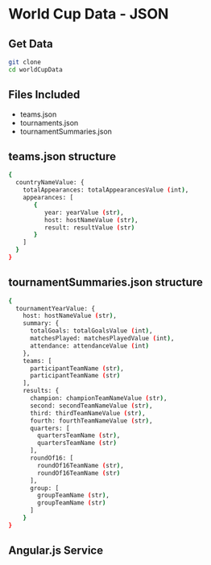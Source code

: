 World Cup Data - JSON
============
Get Data
----
```sh
git clone 
cd worldCupData
```
Files Included
----
* teams.json
* tournaments.json
* tournamentSummaries.json

teams.json structure
----
```sh
{
  countryNameValue: {
    totalAppearances: totalAppearancesValue (int),
    appearances: [
       {
          year: yearValue (str),
          host: hostNameValue (str),
          result: resultValue (str)
       }
    ]
  }
}
```
tournamentSummaries.json structure
----
```sh
{
  tournamentYearValue: {
    host: hostNameValue (str),
    summary: {
      totalGoals: totalGoalsValue (int),
      matchesPlayed: matchesPlayedValue (int),
      attendance: attendanceValue (int)
    },
    teams: [
      participantTeamName (str),
      participantTeamName (str)
    ],
    results: {
      champion: championTeamNameValue (str),
      second: secondTeamNameValue (str),
      third: thirdTeamNameValue (str),
      fourth: fourthTeamNameValue (str),
      quarters: [
        quartersTeamName (str),
        quartersTeamName (str)
      ],
      roundOf16: [
        roundOf16TeamName (str),
        roundOf16TeamName (str)
      ],
      group: [
        groupTeamName (str),
        groupTeamName (str)
      ]
    }
}
```
Angular.js Service
----
